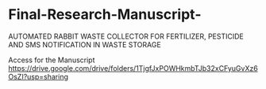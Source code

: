 # Final-Research-Manuscript-
AUTOMATED RABBIT WASTE COLLECTOR FOR FERTILIZER, PESTICIDE AND SMS NOTIFICATION IN WASTE STORAGE

Access for the Manuscript
https://drive.google.com/drive/folders/1TjgfJxPOWHkmbTJb32xCFyuGvXz6OsZI?usp=sharing
